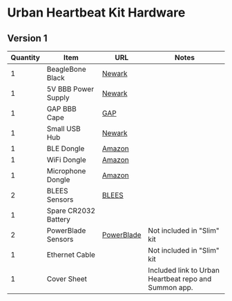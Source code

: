 Urban Heartbeat Kit Hardware
============================

Version 1
---------

Quantity  | Item                 | URL                                                                                                 | Notes  
--------- | -------------------  | --------------------------------------------------------------------------------------------------- | -----
1         | BeagleBone Black     | [Newark](http://www.newark.com/element14/bbone-black-4g/beaglebone-black-rev-c-cortex/dp/52X5548)   |
1         | 5V BBB Power Supply  | [Newark](http://www.newark.com/adafruit-industries/276/ac-dc-converter-external-plug/dp/53W5823)    | 
1         | GAP BBB Cape         | [GAP](https://github.com/lab11/gap)                               | 
1         | Small USB Hub        | [Newark](http://www.newark.com/iogear/guh285w6/hub-4-port-usb-2-0/dp/74R2322) | 
1         | BLE Dongle           | [Amazon](http://www.amazon.com/gp/product/B007Q45EF4)             | 
1         | WiFi Dongle          | [Amazon](http://www.amazon.com/Edimax-EW-7811Un-150Mbps-Raspberry-Supports/dp/B003MTTJOY) | 
1         | Microphone Dongle    | [Amazon](http://www.amazon.com/Super-Microphone-Adapter-Driver-Notebook/dp/B00M3UJ42A)    | 
2         | BLEES Sensors        | [BLEES](https://github.com/lab11/blees)                           | 
1         | Spare CR2032 Battery |  |
2         | PowerBlade Sensors   | [PowerBlade](https://github.com/lab11/powerblade)                | Not included in "Slim" kit
1         | Ethernet Cable       |                                                                  | Not included in "Slim" kit
1         | Cover Sheet          |                                                                  | Included link to Urban Heartbeat repo and Summon app.


